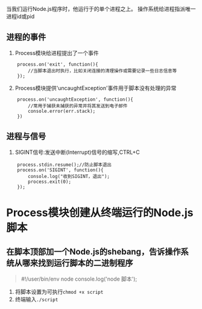 当我们运行Node.js程序时，他运行于的单个进程之上。
操作系统给进程指派唯一进程id或pid

## 进程的事件
1. Process模块给进程提出了一个事件

```javsscript
	process.on('exit', function(){
		//当脚本退出时执行，比如关闭连接的清理操作或需要记录一些日志信息等
	});
```
2. Process模块提供'uncaughtException'事件用于脚本没有处理的异常

```javsscript
	process.on('uncaughtException', function(){
		//常用于捕获未捕获的异常并将其发送到电子邮件
		console.error(err.stack);
	})
```

## 进程与信号
1. SIGINT信号:发送中断(Interrupt)信号的缩写,CTRL+C

```javsscript
	process.stdin.resume();//防止脚本退出
	process.on('SIGINT', function(){
		console.log("收到SIGINT，退出");
		process.exit(0);
	});
```

# Process模块创建从终端运行的Node.js脚本
## 在脚本顶部加一个Node.js的shebang，告诉操作系统从哪来找到运行脚本的二进制程序
>	\#!/user/bin/env node
>	console.log('node 脚本');

1. 将脚本设置为可执行`chmod +x script`
2. 终端输入`./script`
